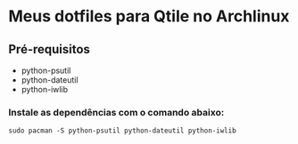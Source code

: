 # Meus dotfiles para Qtile no Archlinux

## Pré-requisitos

- python-psutil
- python-dateutil
- python-iwlib

### Instale as dependências com o comando abaixo:
    sudo pacman -S python-psutil python-dateutil python-iwlib
